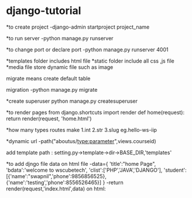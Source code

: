 # django-tutorial 

*to create project
-django-admin startproject project_name

*to run server 
-python manage.py runserver

*to change port or declare port
-python manage.py runserver 4001

*templates folder includes html file
*static folder include all css ,js file
*media file store dynamic file such as image

migrate means create default table 

migration 
-python manage.py migrate

*create superuser
python manage.py createsuperuser

*to render pages
from django.shortcuts import render
def home(request):
    return render(request, 'home.html')

*how many types routes make
1.int
2.str
3.slug eg.hello-ws-iip

*dynamic url
-path("aboutus/<type:parameter>",views.courseid)

add template path : setting.py->template->dir->BASE_DIR,'templates'

*to add djngo file data on html file
-data={
          'title':"home Page",
          'bdata':'welcome to wscubetech',
          'clist':['PHP','JAVA','DJANGO'],
          'student':[{'name':"swapnil",'phone':9856856525}, 
          {'name':'testing','phone':8556526465}]
     }
-return render(request,'index.html',data)
on html:<title>{{title}}<title>

*using django template for loop
-{%for n in clist%}
      <div>{{forloop.counter0}} {{n}}<div>
          <div>{{forloop.first}} {{n}}<div>
               <div>{{forloop.last}} {{n}}<div>
          {% endfor %}
          <table border='1' cellpadding='10'>
               <tr>
                    <th>sr. no</th>
                    <th>Name</th>
                    <th>Phone number</th>
               </tr>
     {%for i in student%}
     <tr>
          <th>{{forloop.counter}}</th>
          <th>{{i.name}}</th>
          <th>{{i.phone}}</th>
     </tr>
     {% endfor %}
          </table>

*if else statement in django template
data={'number':[10,20,30,40,50]}
{%for n in number%}
          {% if n > 20 %}
        <div>{{n}}</div> 
        {% else %}
        {{'name'|length}} 
          {%endif%}
          {%endfor%}

to add static folder
STATICFILES_DIRS=[BASE_DIR,'static']

to add header or footer
-{% include "header.html" %}

extend & include Django template
*base.html
{% include 'header.html' %}
{% block content %}
{% endblock %}
*index.html
{% extends "base.html" %}
{% block content %}
html code 
{% endblock %}

*url template tag
href="/about-us"
or
path('',views.home,name="home")
href={% url 'home' %}

url highlighting
style.css
.active{
background-color:blue 
}

class="{% if request.path =='/about-us'%} actve {% endif %}"
}


get data from form to django file (views.js)
 n1=int(request.GET['num1'])
          n2=int(request.GET['num2'])
          n1=request.GET.get('num1')
          n2=request.GET.get('num2')

get-get data using url

post -to get data using http request
 n1=int(request.GET['num1'])
          n2=int(request.GET['num2'])
          n1=request.POST.get('num1')
          n2=request.POST.get('num2')


